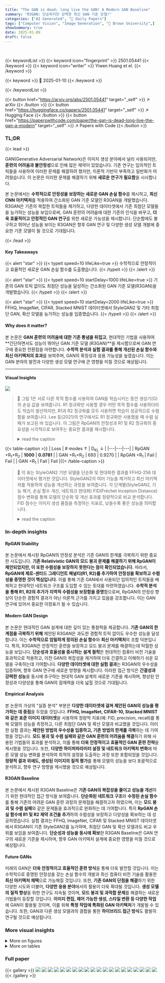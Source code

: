 ```yaml
---
title: "The GAN is dead; long live the GAN! A Modern GAN Baseline"
summary: "R3GAN: 단순하지만 강력한 최신 GAN 기준 모델!"
categories: ["AI Generated", "🤗 Daily Papers"]
tags: ["Computer Vision", "Image Generation", "🏢 Brown University",]
showSummary: true
date: 2025-01-09
draft: false
---
```


<br>

{{< keywordList >}}
{{< keyword icon="fingerprint" >}} 2501.05441 {{< /keyword >}}
{{< keyword icon="writer" >}} Yiwen Huang et el. {{< /keyword >}}
 
{{< keyword >}} 🤗 2025-01-10 {{< /keyword >}}
 
{{< /keywordList >}}

{{< button href="https://arxiv.org/abs/2501.05441" target="_self" >}}
↗ arXiv
{{< /button >}}
{{< button href="https://huggingface.co/papers/2501.05441" target="_self" >}}
↗ Hugging Face
{{< /button >}}
{{< button href="https://paperswithcode.com/paper/the-gan-is-dead-long-live-the-gan-a-modern" target="_self" >}}
↗ Papers with Code
{{< /button >}}




### TL;DR


{{< lead >}}

GAN(Generative Adversarial Network)은 이미지 생성 분야에서 널리 사용되지만, **훈련의 어려움과 불안정성**으로 인해 많은 제약이 있었습니다. 기존 연구는 임의적인 트릭들을 사용하여 이러한 문제를 해결하려 했지만, 이론적 기반이 부족하고 일반화가 어려웠습니다.  이 논문은 이러한 문제를 해결하기 위해  **새로운 연구가 필요함**을 시사합니다.

본 논문에서는 **수학적으로 안정성을 보장하는 새로운 GAN 손실 함수**를 제시하고, **최신 CNN 아키텍처**를 적용하여 간소화된 GAN 기준 모델인 R3GAN을 개발했습니다.  R3GAN은 기존의 복잡한 트릭들을 제거하고, 다양한 데이터셋에서 기존 최첨단 모델들을 능가하는 성능을 보임으로써, GAN 훈련의 어려움에 대한 기존의 인식을 바꾸고, **더욱 효율적이고 안정적인 GAN 연구**를 위한 새로운 가능성을 제시합니다.  단순함에도 불구하고 뛰어난 성능을 보이는 R3GAN은 향후 GAN 연구 및 다양한 생성 모델 개발에 중요한 기준 모델이 될 것으로 기대됩니다.

{{< /lead >}}


#### Key Takeaways

{{< alert "star" >}}
{{< typeit speed=10 lifeLike=true >}} 수학적으로 안정적이고 효율적인 새로운 GAN 손실 함수를 도출했습니다. {{< /typeit >}}
{{< /alert >}}

{{< alert "star" >}}
{{< typeit speed=10 startDelay=1000 lifeLike=true >}} 기존의 GAN 트릭 없이도 최첨단 성능을 달성하는 간소화된 GAN 기준 모델(R3GAN)을 개발했습니다. {{< /typeit >}}
{{< /alert >}}

{{< alert "star" >}}
{{< typeit speed=10 startDelay=2000 lifeLike=true >}} FFHQ, ImageNet, CIFAR, Stacked MNIST 데이터셋에서 StyleGAN2 및 기타 최첨단 GAN, 확산 모델을 능가하는 성능을 입증했습니다. {{< /typeit >}}
{{< /alert >}}

#### Why does it matter?
본 논문은 **GAN 훈련의 어려움에 대한 기존 통념을 뒤집고**, 현대적인 기법을 사용하여 **간단하면서도 성능이 뛰어난 GAN 기준 모델 (R3GAN)**을 제시함으로써 GAN 연구에 중요한 전환점을 마련합니다.  **수학적 분석과 실험 결과를 통해 개선된 손실 함수와 최신 아키텍처의 효과**를 보여주며, GAN의 확장성과 응용 가능성을 높였습니다. 이는 GAN 분야의 발전과 다양한 생성 모델 연구에 큰 영향을 미칠 것으로 예상됩니다.

------
#### Visual Insights



![](https://arxiv.org/html/2501.05441/x3.png)

> 🔼 그림 1은 서로 다른 목적 함수를 사용하여 GAN을 학습시키는 동안 생성기(G)의 손실 값을 보여줍니다.  R1 정규화만 사용할 경우 어떤 목적 함수를 사용하더라도 학습이 발산하지만, R1과 R2 정규화를 모두 사용하면 학습이 성공적으로 수렴함을 보여줍니다.  Lee 등(2021)의 연구에서도 R1 정규화만 사용했을 때 수렴 실패가 보고된 바 있습니다.  이 그림은 RpGAN의 안정성과 R1 및 R2 정규화의 중요성을 시각적으로 보여주는 중요한 결과를 제시합니다.
> <details>
> <summary>read the caption</summary>
> Figure 1: Generator G𝐺Gitalic_G loss for different objectives over training. Regardless of which objective is used, training diverges with only R1subscript𝑅1R_{1}italic_R start_POSTSUBSCRIPT 1 end_POSTSUBSCRIPT and succeeded with both R1subscript𝑅1R_{1}italic_R start_POSTSUBSCRIPT 1 end_POSTSUBSCRIPT and R2subscript𝑅2R_{2}italic_R start_POSTSUBSCRIPT 2 end_POSTSUBSCRIPT. Convergence failure with only R1subscript𝑅1R_{1}italic_R start_POSTSUBSCRIPT 1 end_POSTSUBSCRIPT was noted by Lee et al. [42].
> </details>





{{< table-caption >}}
| Loss | # modes ↑ | D<sub>KL</sub> ↓ |
|---|---|---|
| RpGAN +R<sub>1</sub>+R<sub>2</sub> | **1000** | **0.0781** |
| GAN +R<sub>1</sub>+R<sub>2</sub> | 693 | 0.9270 |
| RpGAN +R<sub>1</sub> | Fail | Fail |
| GAN +R<sub>1</sub> | Fail | Fail |{{< /table-caption >}}

> 🔼 이 표는 StyleGAN2 기반 모델을 단순화 및 현대화한 결과를 FFHQ-256 데이터셋에서 평가한 것입니다. StyleGAN2의 여러 기능을 제거하고 최신 아키텍처를 적용하여 성능을 개선하는 과정을 보여줍니다.  각 단계별(StyleGAN2, 기능 제거, 손실 함수 개선, 네트워크 현대화) FID(Fréchet Inception Distance) 점수 변화를 통해 모델의 단순화 및 개선 효과를 정량적으로 비교 분석합니다.  FID 점수는 이미지 생성 품질을 측정하는 지표로, 낮을수록 좋은 성능을 의미합니다.
> <details>
> <summary>read the caption</summary>
> Table 1: Effect of our simplification and modernization efforts evaluted on FFHQ-256.
> </details>





### In-depth insights


#### RpGAN Stability
본 논문에서 제시된 RpGAN의 안정성 분석은 기존 GAN의 한계를 극복하기 위한 중요한 시도입니다. **기존 Relativistic GAN의 모드 붕괴 문제를 해결하기 위해 RpGAN이 제안되었지만, 이 또한 수렴성을 보장하지 못한다는 점이 확인되었습니다.**  따라서, **RpGAN에 제로-센터드 그래디언트 페널티(R1, R2)를 추가하여 안정성을 확보하고 수렴성을 증명한 것이 핵심입니다.** 이를 통해 기존 GAN에서 사용되던 임의적인 트릭들을 배제하고 현대적인 네트워크 구조를 도입할 수 있는 토대를 마련하였습니다. **수학적 분석을 통해 R1, R2의 추가가 지역적 수렴성을 보장함을 증명**함으로써, RpGAN의 안정성 향상이 단순한 경험적 결과가 아닌 이론적 근거를 가지고 있음을 강조합니다. 이는 GAN 연구에 있어서 중요한 이정표가 될 수 있습니다.

#### Modern GAN Design
본 논문은 현대적인 GAN 설계에 대한 깊이 있는 통찰력을 제공합니다. **기존 GAN의 한계점을 극복하기 위해** 제안된 R3GAN은 과도한 경험적 트릭 없이도 우수한 성능을 달성합니다. 이는 **수학적으로 엄밀하게 정의된 손실 함수**와 **최신 아키텍처**의 조합 덕분입니다. 특히, R3GAN은 안정적인 훈련을 보장하고 모드 붕괴 문제를 해결하는데 탁월한 성능을 보입니다.  **단순성과 효율성을 중시하는 설계 철학**은 현대적인 컴퓨터 비전 기술을 효과적으로 적용하고, 이전 GAN의 복잡성을 제거하여 더욱 간결하고 이해하기 쉬운 모델을 구축하는데 기여합니다. **다양한 데이터셋에 대한 실험 결과**는 R3GAN의 우수성을 입증하며, 향후 GAN 연구에 새로운 방향을 제시합니다. 이러한 접근 방식은 **간결성과 강력한 성능**을 동시에 추구하는 현대적 GAN 설계의 새로운 기준을 제시하며,  향상된 안정성과 다양성을 통해 GAN의 잠재력을 더욱 넓힐 것으로 기대됩니다.

#### Empirical Analysis
본 논문의 가상의 "실증 분석" 부분은 **다양한 데이터셋에 걸쳐 제안된 GAN의 성능을 평가하는 데 중점**을 두었을 것입니다.  **FFHQ, ImageNet, CIFAR-10, Stacked MNIST와 같은 표준 이미지 데이터셋**을 사용하여 정량적 지표(예: FID, precision, recall)를 통해 모델의 성능을 측정하고, 다른 최첨단 GAN 및 확산 모델과 비교했을 것입니다. 이러한 실험 결과는 **제안된 방법의 우수성을 입증하고, 기존 방법의 한계를 극복**하는 데 기여했을 것입니다.  **모드 붕괴 및 수렴 실패와 같은 GAN 훈련의 어려움을 해결**하기 위해 사용된 기법들의 효과를 분석하고, 이를 통해 **더욱 안정적이고 효율적인 GAN 훈련 전략**을 제시했을 것입니다.  또한,  **다양한 하이퍼파라미터 설정 및 네트워크 아키텍처 변화**에 따른 모델 성능 변화를 분석하여 최적의 설정을 도출하는 과정 또한 포함되었을 것입니다.  **정량적 결과 외에도, 생성된 이미지의 질적 평가**를 통해 모델의 성능을 보다 포괄적으로 분석하고, 향후 연구 방향을 제시했을 것으로 예상됩니다.

#### R3GAN Baseline
본 논문에서 제시된 R3GAN Baseline은 **기존 GAN의 복잡성을 줄이고 성능을 개선**하기 위한 현대적인 접근 방식을 보여줍니다.  **단순화된 네트워크 구조**와 **수정된 손실 함수**를 통해 기존의 어려운 GAN 훈련 과정의 문제점을 해결하고자 하였으며, 이는 **모드 붕괴 및 수렴 실패**와 같은 문제들을 효과적으로 완화하는 데 기여합니다. 특히 **RpGAN 손실 함수에 R1 및 R2 제약 조건을 추가**하여 수렴성을 보장하고 다양성을 확보하는 데 성공하였습니다. 실험 결과는 FFHQ, ImageNet, CIFAR 및 Stacked MNIST 데이터셋에서 R3GAN이 기존 StyleGAN2를 능가하며, 최첨단 GAN 및 확산 모델과도 비교 우위를 보임을 보여줍니다.  **단순성과 성능을 동시에 확보**한 R3GAN Baseline은 GAN 연구의 새로운 기준을 제시하며, 향후 GAN 아키텍처 설계에 중요한 영향을 미칠 것으로 예상됩니다.

#### Future GANs
미래의 GAN은 **더욱 안정적이고 효율적인 훈련 방식**을 통해 더욱 발전할 것입니다. 이는 수학적으로 증명된 안정성을 갖는 손실 함수의 개발과 최신 컴퓨터 비전 기술을 활용한 **최신 아키텍처 채택**으로 가능해질 것입니다. 또한, **기존 GAN의 단점을 해결**하기 위한 다양한 시도와 더불어, **다양한 응용 분야**에서의 활용이 더욱 확대될 것입니다. **생성 모델의 질적 향상**을 위한 연구도 지속될 것이며, **모드 붕괴 및 과적합 문제**를 해결하는 새로운 기법들이 등장할 것입니다.  **이미지 편집, 제어 가능한 생성, 스타일 변환 등 다양한 작업**에 GAN이 활용될 것이며, 이를 위해 **특정 작업에 특화된 GAN 아키텍처**가 개발될 수 있습니다. 또한, GAN과 다른 생성 모델과의 결합을 통한 **하이브리드 접근 방식**도 활발히 연구될 것으로 예상됩니다.


### More visual insights

<details>
<summary>More on figures
</summary>


![](https://arxiv.org/html/2501.05441/)

> 🔼 그림 2는 서로 다른 GAN 손실 함수를 사용했을 때 StackedMNIST 데이터셋에서의 모드 커버리지 결과를 보여줍니다. StackedMNIST는 1000개의 고유한 모드(분포의 다양한 양상)를 가지고 있습니다. 각 손실 함수에 대해 학습 과정이 조기에 발산했는지 여부를 나타내는 'Fail' 표시와 함께, 생성된 샘플이 데이터셋의 얼마나 많은 모드를 커버하는지를 보여줍니다.  모드 커버리지가 1000에 가까울수록 생성 모델의 다양성이 높다는 것을 의미합니다.
> <details>
> <summary>read the caption</summary>
> Figure 2: StackedMNIST [46] result for each loss function. The maximum possible mode coverage is 1000. “Fail” indicates that training diverged early on.
> </details>



![](https://arxiv.org/html/2501.05441/extracted/6122118/figures/qualitative/ffhq64.png)

> 🔼 그림 3은 이미지 생성을 위한 생성자(G)와 판별자(D)의 아키텍처를 비교한 그림입니다.  StyleGAN2는 노이즈 벡터 z를 중간 스타일 공간 W로 매핑하는 네트워크를 사용하는 반면, 본 논문의 모델은 최소한의 작동 모델에 필요하지 않기 때문에 기존 생성자를 사용합니다. StyleGAN2의 구성 요소는 복잡한 계층을 가지고 있지만, 2015년 ConvNet 아키텍처를 기반으로 하여 비교적 단순합니다.  판별자에서는 ResNet의 아이덴티티 매핑 원칙도 위반됩니다.  반면, 본 논문에서는 불필요한 기법들을 제거하고 아키텍처를 현대화하여 깔끔한 계층과 더욱 강력한 ConvNet 아키텍처를 갖춘 설계를 제시합니다.
> <details>
> <summary>read the caption</summary>
> Figure 3: Architecture comparison. For image generation, G𝐺Gitalic_G and D𝐷Ditalic_D are often both deep ConvNets with either partially or fully symmetric architectures. (a) StyleGAN2 [31] G𝐺Gitalic_G uses a network to map noise vector z𝑧zitalic_z to an intermediate style space 𝒲𝒲\mathcal{W}caligraphic_W. We use a traditional generator as style mapping is not necessary for a minimal working model. (b) StyleGAN2’s building blocks have intricate layers but are themselves simple, with a ConvNet architecture from 2015 [38, 73, 16]. ResNet’s identity mapping principle is also violated in the discriminator. (c) We remove tricks and modernize the architecture. Our design has clean layers with a more powerful ConvNet architecture.
> </details>



![](https://arxiv.org/html/2501.05441/extracted/6122118/figures/qualitative/cifar-10-000222209.jpg)

> 🔼 그림 4는 제시된 논문에서 제안된 R3GAN 모델(Config E)을 사용하여 생성된 FFHQ-256 데이터셋의 이미지 샘플들을 보여줍니다.  이 그림은 R3GAN이 얼마나 사실적이고 다양한 이미지들을 생성할 수 있는지 보여주는 시각적 증거를 제공합니다.  다양한 연령, 인종, 성별, 표정 등의 사람 얼굴 이미지들이 포함되어 있어 R3GAN의 성능을 효과적으로 나타냅니다. 이미지의 질과 다양성은 논문의 주요 주장 중 하나인 R3GAN의 우수한 성능을 뒷받침하는 중요한 요소입니다.
> <details>
> <summary>read the caption</summary>
> Figure 4:  FFHQ-256. * denotes models that leak ImageNet features.
> </details>



![](https://arxiv.org/html/2501.05441/extracted/6122118/figures/qualitative/imgnet-32-000681275.jpg)

> 🔼 그림 5는 본 논문에서 제안하는 R3GAN 모델의 FFHQ-64 데이터셋에 대한 이미지 생성 결과를 보여줍니다. FFHQ-64는 64x64 해상도의 고해상도 얼굴 이미지 데이터셋입니다. 이 그림은 R3GAN이 생성한 다양한 얼굴 이미지들을 보여주며, 모델의 이미지 생성 품질과 다양성을 시각적으로 평가하는 데 도움이 됩니다. 이미지들은 다양한 연령대, 성별, 인종의 사람들을 포함하고 있으며, 자연스러운 표정과 세부적인 특징을 잘 보여주는 것으로 보입니다.
> <details>
> <summary>read the caption</summary>
> Figure 5: FFHQ-64.
> </details>



![](https://arxiv.org/html/2501.05441/extracted/6122118/figures/qualitative/imgnet64.png)

> 🔼 이 그림은 CIFAR-10 데이터셋에서의 GAN 모델 성능을 보여줍니다. 가로축은 모델의 파라미터 수 (백만 단위), 세로축은 FID-50K 점수 (낮을수록 좋음)를 나타냅니다. 로그 스케일을 사용하여 파라미터 수의 넓은 범위를 표현합니다. 이 그래프는 다양한 GAN 모델의 파라미터 수와 성능 간의 관계를 시각적으로 보여주어, 모델의 크기가 성능에 미치는 영향을 분석하는 데 유용하게 사용될 수 있습니다.
> <details>
> <summary>read the caption</summary>
> Figure 6: Millions of parameters vs. FID-50K (log scale) on CIFAR-10. Lower is better.
> </details>



</details>




<details>
<summary>More on tables
</summary>


{{< table-caption >}}
| Configuration | FID↓ | G #params | D #params |
|---|---|---|---| 
| StyleGAN2 | 7.516 | 24.767M | 24.001M |
| Stripped StyleGAN2 |  |  |  |  
| - z normalization <br> - Minibatch stddev <br> - Equalized learning rate <br> - Mapping network <br> - Style injection <br> - Weight mod / demod <br> - Noise injection <br> - Mixing regularization <br> - Path length regularization <br> - Lazy regularization | 12.46 | 18.890M | 23.996M |
| Well-behaved Loss | 12.46 | 18.890M | 23.996M |
| + RpGAN loss | 11.77 | 18.890M | 23.996M |
| + R<sub>2</sub> gradient penalty | 11.65 | 18.890M | 23.996M |
| ConvNeXt-ify pt. 1 |  |  |  |  
| + ResNet-ify G & D | 10.17 | 23.400M | 23.282M |
| - Output skips | 9.950 | 23.378M | 23.282M |
| ConvNeXt-ify pt. 2 |  |  |  |  
| + ResNeXt-ify G & D | 7.507 | 23.188M | 23.091M |
| + Inverted bottleneck | 7.045 | 23.058M | 23.010M |{{< /table-caption >}}
> 🔼 이 표는 StackedMNIST 데이터셋에서 각 손실 함수의 모드 적합도를 보여줍니다. StackedMNIST는 1000개의 고유한 모드를 가진 합성 데이터셋입니다. 각 손실 함수에 대해 표는 달성된 모드 수와 역 KL 발산을 나타냅니다. 역 KL 발산은 생성된 분포와 실제 분포 사이의 차이를 측정하는 지표입니다. 낮은 역 KL 발산 값은 생성된 분포가 실제 분포와 더 유사함을 나타냅니다.  '실패'는 학습이 조기에 발산했음을 의미합니다.
> <details>
> <summary>read the caption</summary>
> Table 2: StackedMNIST 1000-mode coverage.
> </details>

{{< table-caption >}}
| - z normalization
| - Minibatch stddev
| - Equalized learning rate
| - Mapping network
| - Style injection
| - Weight mod / demod
| - Noise injection
| - Mixing regularization
| - Path length regularization
| - Lazy regularization{{< /table-caption >}}
> 🔼 표 3은 CIFAR-10 데이터셋에서 다양한 GAN 모델들의 성능을 보여줍니다. FID(Fréchet Inception Distance) 점수를 통해 모델의 이미지 생성 품질을 평가합니다. FID 점수가 낮을수록 이미지 품질이 높음을 나타냅니다. 표에는 각 모델의 FID 점수와 모델의 생성 이미지 수(NFE)를 함께 제시하여 모델의 성능과 효율성을 비교 분석합니다. StyleGAN-XL 과 같은 일부 모델은 ImageNet 특징 누출(feature leakage) 현상을 보이며 FID 점수를 인위적으로 높입니다. 본 논문의 R3GAN 모델은 ImageNet 특징 누출 없이도 다른 최첨단 GAN 모델들에 비해 경쟁력 있는 성능을 보여줍니다.
> <details>
> <summary>read the caption</summary>
> Table 3: CIFAR-10 performance.
> </details>

{{< table-caption >}}
|---|---|---|---|---|---|---|---| 
|![Refer to caption](https://arxiv.org/html/2501.05441/image-64.jpg)|![Refer to caption](https://arxiv.org/html/2501.05441/image-65.jpg)|![Refer to caption](https://arxiv.org/html/2501.05441/image-66.jpg)|![Refer to caption](https://arxiv.org/html/2501.05441/image-67.jpg)|![Refer to caption](https://arxiv.org/html/2501.05441/image-128.jpg)|![Refer to caption](https://arxiv.org/html/2501.05441/image-69.jpg)|![Refer to caption](https://arxiv.org/html/2501.05441/image-70.jpg)|![Refer to caption](https://arxiv.org/html/2501.05441/image-71.jpg)| 
|![Refer to caption](https://arxiv.org/html/2501.05441/image-72.jpg)|![Refer to caption](https://arxiv.org/html/2501.05441/image-73.jpg)|![Refer to caption](https://arxiv.org/html/2501.05441/image-74.jpg)|![Refer to caption](https://arxiv.org/html/2501.05441/image-75.jpg)|![Refer to caption](https://arxiv.org/html/2501.05441/image-76.jpg)|![Refer to caption](https://arxiv.org/html/2501.05441/image-77.jpg)|![Refer to caption](https://arxiv.org/html/2501.05441/image-78.jpg)|![Refer to caption](https://arxiv.org/html/2501.05441/image-79.jpg)| 
|![Refer to caption](https://arxiv.org/html/2501.05441/image-80.jpg)|![Refer to caption](https://arxiv.org/html/2501.05441/image-81.jpg)|![Refer to caption](https://arxiv.org/html/2501.05441/image-82.jpg)|![Refer to caption](https://arxiv.org/html/2501.05441/image-83.jpg)|![Refer to caption](https://arxiv.org/html/2501.05441/image-84.jpg)|![Refer to caption](https://arxiv.org/html/2501.05441/image-85.jpg)|![Refer to caption](https://arxiv.org/html/2501.05441/image-86.jpg)|![Refer to caption](https://arxiv.org/html/2501.05441/image-87.jpg)| 
|![Refer to caption](https://arxiv.org/html/2501.05441/image-88.jpg)|![Refer to caption](https://arxiv.org/html/2501.05441/image-89.jpg)|![Refer to caption](https://arxiv.org/html/2501.05441/image-90.jpg)|![Refer to caption](https://arxiv.org/html/2501.05441/image-91.jpg)|![Refer to caption](https://arxiv.org/html/2501.05441/image-92.jpg)|![Refer to caption](https://arxiv.org/html/2501.05441/image-93.jpg)|![Refer to caption](https://arxiv.org/html/2501.05441/image-94.jpg)|![Refer to caption](https://arxiv.org/html/2501.05441/image-95.jpg)| 
|![Refer to caption](https://arxiv.org/html/2501.05441/image-96.jpg)|![Refer to caption](https://arxiv.org/html/2501.05441/image-97.jpg)|![Refer to caption](https://arxiv.org/html/2501.05441/image-98.jpg)|![Refer to caption](https://arxiv.org/html/2501.05441/image-99.jpg)|![Refer to caption](https://arxiv.org/html/2501.05441/image-100.jpg)|![Refer to caption](https://arxiv.org/html/2501.05441/image-101.jpg)|![Refer to caption](https://arxiv.org/html/2501.05441/image-102.jpg)|![Refer to caption](https://arxiv.org/html/2501.05441/image-103.jpg)| 
|![Refer to caption](https://arxiv.org/html/2501.05441/image-104.jpg)|![Refer to caption](https://arxiv.org/html/2501.05441/image-105.jpg)|![Refer to caption](https://arxiv.org/html/2501.05441/image-106.jpg)|![Refer to caption](https://arxiv.org/html/2501.05441/image-107.jpg)|![Refer to caption](https://arxiv.org/html/2501.05441/image-108.jpg)|![Refer to caption](https://arxiv.org/html/2501.05441/image-109.jpg)|![Refer to caption](https://arxiv.org/html/2501.05441/image-110.jpg)|![Refer to caption](https://arxiv.org/html/2501.05441/image-111.jpg)| 
|![Refer to caption](https://arxiv.org/html/2501.05441/image-112.jpg)|![Refer to caption](https://arxiv.org/html/2501.05441/image-113.jpg)|![Refer to caption](https://arxiv.org/html/2501.05441/image-114.jpg)|![Refer to caption](https://arxiv.org/html/2501.05441/image-115.jpg)|![Refer to caption](https://arxiv.org/html/2501.05441/image-116.jpg)|![Refer to caption](https://arxiv.org/html/2501.05441/image-117.jpg)|![Refer to caption](https://arxiv.org/html/2501.05441/image-118.jpg)|![Refer to caption](https://arxiv.org/html/2501.05441/image-119.jpg)| 
|![Refer to caption](https://arxiv.org/html/2501.05441/image-120.jpg)|![Refer to caption](https://arxiv.org/html/2501.05441/image-121.jpg)|![Refer to caption](https://arxiv.org/html/2501.05441/image-122.jpg)|![Refer to caption](https://arxiv.org/html/2501.05441/image-123.jpg)|![Refer to caption](https://arxiv.org/html/2501.05441/image-124.jpg)|![Refer to caption](https://arxiv.org/html/2501.05441/image-125.jpg)|![Refer to caption](https://arxiv.org/html/2501.05441/image-126.jpg)|![Refer to caption](https://arxiv.org/html/2501.05441/image-127.jpg)| {{< /table-caption >}}
> 🔼 표 9는 각 실험에 대한 하이퍼파라미터를 보여줍니다. EMA(Exponential Moving Average)의 감쇠 계수 β는  β=0.5^(Minibatch size/EMA half-life) 공식을 사용하여 계산할 수 있습니다. 예를 들어 CIFAR-10의 경우 EMA β는 0.5^(512/(5x10^6)) ≈ 0.9999 입니다.  이 표는 Stacked MNIST, CIFAR-10, FFHQ, ImageNet 데이터셋에 대한 다양한 하이퍼파라미터 설정(해상도, 배치 크기, 학습률,  EMA 수명 등)을 보여주어, 각 실험의 재현성을 높이는 데 도움이 됩니다.  각 하이퍼파라미터의 초기값과 목표값 사이의 코사인 스케줄을 사용하여 학습 초기에 빠른 수렴을 유도했습니다.
> <details>
> <summary>read the caption</summary>
> Table 4: Hyperparameters for each experiment. The decay factor β𝛽\betaitalic_β of EMA can be obtained using the formula β=0.5Minibatch sizeEMA half-life𝛽superscript0.5Minibatch sizeEMA half-life\beta=0.5^{\frac{\text{Minibatch size}}{\text{EMA half-life}}}italic_β = 0.5 start_POSTSUPERSCRIPT divide start_ARG Minibatch size end_ARG start_ARG EMA half-life end_ARG end_POSTSUPERSCRIPT, e.g. for CIFAR-10, EMA β=0.55125×106≈0.9999𝛽superscript0.55125superscript1060.9999\beta=0.5^{\frac{512}{5\times 10^{6}}}\approx 0.9999italic_β = 0.5 start_POSTSUPERSCRIPT divide start_ARG 512 end_ARG start_ARG 5 × 10 start_POSTSUPERSCRIPT 6 end_POSTSUPERSCRIPT end_ARG end_POSTSUPERSCRIPT ≈ 0.9999.
> </details>

</details>




### Full paper

{{< gallery >}}
<img src="paper_images/1.png" class="grid-w50 md:grid-w33 xl:grid-w25" />
<img src="paper_images/2.png" class="grid-w50 md:grid-w33 xl:grid-w25" />
<img src="paper_images/3.png" class="grid-w50 md:grid-w33 xl:grid-w25" />
<img src="paper_images/4.png" class="grid-w50 md:grid-w33 xl:grid-w25" />
<img src="paper_images/5.png" class="grid-w50 md:grid-w33 xl:grid-w25" />
<img src="paper_images/6.png" class="grid-w50 md:grid-w33 xl:grid-w25" />
<img src="paper_images/7.png" class="grid-w50 md:grid-w33 xl:grid-w25" />
<img src="paper_images/8.png" class="grid-w50 md:grid-w33 xl:grid-w25" />
<img src="paper_images/9.png" class="grid-w50 md:grid-w33 xl:grid-w25" />
<img src="paper_images/10.png" class="grid-w50 md:grid-w33 xl:grid-w25" />
<img src="paper_images/11.png" class="grid-w50 md:grid-w33 xl:grid-w25" />
<img src="paper_images/12.png" class="grid-w50 md:grid-w33 xl:grid-w25" />
<img src="paper_images/13.png" class="grid-w50 md:grid-w33 xl:grid-w25" />
<img src="paper_images/14.png" class="grid-w50 md:grid-w33 xl:grid-w25" />
<img src="paper_images/15.png" class="grid-w50 md:grid-w33 xl:grid-w25" />
<img src="paper_images/16.png" class="grid-w50 md:grid-w33 xl:grid-w25" />
<img src="paper_images/17.png" class="grid-w50 md:grid-w33 xl:grid-w25" />
<img src="paper_images/18.png" class="grid-w50 md:grid-w33 xl:grid-w25" />
<img src="paper_images/19.png" class="grid-w50 md:grid-w33 xl:grid-w25" />
<img src="paper_images/20.png" class="grid-w50 md:grid-w33 xl:grid-w25" />
{{< /gallery >}}